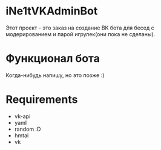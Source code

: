 # iNe1tVKAdminBot
Этот проект - это заказ на создание ВК бота для бесед с модерированием и парой игрулек(они пока не сделаны).
# Функционал бота
Когда-нибудь напишу, но это позже :)
# Requirements
- vk-api
- yaml
- random :D
- hmtai
- vk
